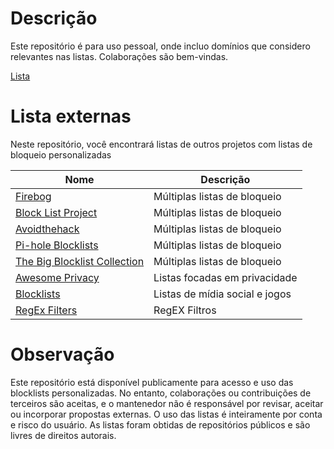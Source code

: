 # Descrição
Este repositório é para uso pessoal, onde incluo domínios que considero relevantes nas listas. Colaborações são bem-vindas.

[Lista](https://raw.githubusercontent.com/PauloHenkeM/pi-hole/main/List.txt)

# Lista externas
Neste repositório, você encontrará listas de outros projetos com listas de bloqueio personalizadas

| Nome                                                                                     | Descrição                      |
| ---------------------------------------------------------------------------------------- | ------------------------------ |
| [Firebog](https://firebog.net)                                                           | Múltiplas listas de bloqueio   |
| [Block List Project](https://github.com/blocklistproject/Lists)                          | Múltiplas listas de bloqueio   |
| [Avoidthehack](https://avoidthehack.com/best-pihole-blocklists)                          | Múltiplas listas de bloqueio   |
| [Pi-hole Blocklists](https://github.com/topics/pihole-blocklists)                        | Múltiplas listas de bloqueio   |
| [The Big Blocklist Collection](https://github.com/sefinek24/PiHole-Blocklist-Collection) | Múltiplas listas de bloqueio   |
| [Awesome Privacy](https://github.com/pluja/awesome-privacy)                              | Listas focadas em privacidade  |
| [Blocklists](https://github.com/nickoppen/pihole-blocklists)                             | Listas de mídia social e jogos |
| [RegEx Filters](https://github.com/slyfox1186/pihole-regex)                              | RegEX Filtros                  |

# Observação
Este repositório está disponível publicamente para acesso e uso das blocklists personalizadas. No entanto, colaborações ou contribuições de terceiros são aceitas, e o mantenedor não é responsável por revisar, aceitar ou incorporar propostas externas. O uso das listas é inteiramente por conta e risco do usuário. As listas foram obtidas de repositórios públicos e são livres de direitos autorais.